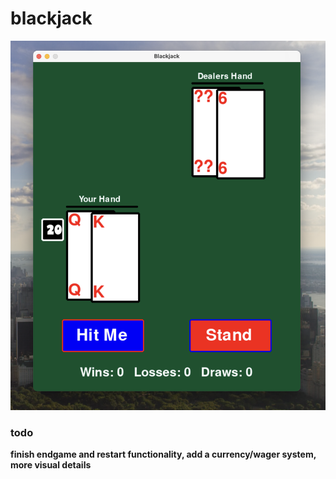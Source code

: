 # blackjack  

![](preview.png)  

### todo  
**finish endgame and restart functionality, add a currency/wager system, more visual details**  
